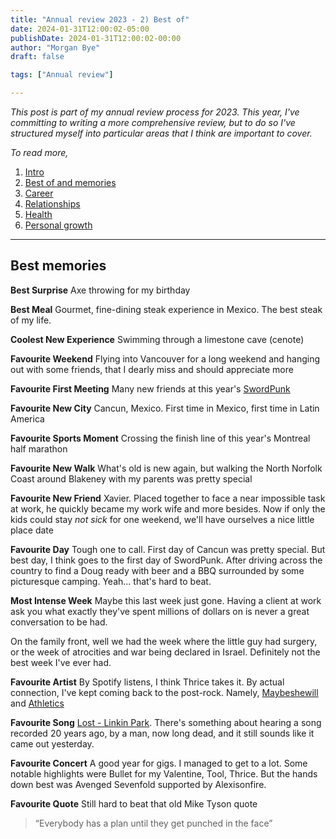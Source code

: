 ```yaml
---
title: "Annual review 2023 - 2) Best of"
date: 2024-01-31T12:00:02-05:00
publishDate: 2024-01-31T12:00:02-00:00
author: "Morgan Bye"
draft: false

tags: ["Annual review"]

---
```


_This post is part of my annual review process for 2023. This year, I've committing to writing a more comprehensive review, but to do so I've structured myself into particular areas that I think are important to cover._

_To read more,_

1. [Intro](https://morganbye.com/posts/20240131_2/)
2. [Best of and memories](https://morganbye.com/posts/20240131_2/)
3. [Career](https://morganbye.com/posts/20240131_3/)
4. [Relationships](https://morganbye.com/posts/20240131_4/)
5. [Health](https://morganbye.com/posts/20240131_5/)
6. [Personal growth](https://morganbye.com/posts/20240131_6/)

---

## Best memories

**Best Surprise**
Axe throwing for my birthday

**Best Meal**
Gourmet, fine-dining steak experience in Mexico. The best steak of my life.

**Coolest New Experience**
Swimming through a limestone cave (cenote)

**Favourite Weekend**
Flying into Vancouver for a long weekend and hanging out with some friends, that I dearly miss and should appreciate more

**Favourite First Meeting**
Many new friends at this year's [SwordPunk](https://www.swordpunk.co.uk/)

**Favourite New City**
Cancun, Mexico. First time in Mexico, first time in Latin America

**Favourite Sports Moment**
Crossing the finish line of this year's Montreal half marathon

**Favourite New Walk**
What's old is new again, but walking the North Norfolk Coast around Blakeney with my parents was pretty special

**Favourite New Friend**
Xavier. Placed together to face a near impossible task at work, he quickly became my work wife and more besides. Now if only the kids could stay _not sick_ for one weekend, we'll have ourselves a nice little place date

**Favourite Day**
Tough one to call. First day of Cancun was pretty special. But best day, I think goes to the first day of SwordPunk. After driving across the country to find a Doug ready with beer and a BBQ surrounded by some picturesque camping. Yeah... that's hard to beat.

**Most Intense Week**
Maybe this last week just gone. Having a client at work ask you what exactly they've spent millions of dollars on is never a great conversation to be had.

On the family front, well we had the week where the little guy had surgery, or the week of atrocities and war being declared in Israel. Definitely not the best week I've ever had.

**Favourite Artist**
By Spotify listens, I think Thrice takes it. By actual connection, I've kept coming back to the post-rock. Namely, [Maybeshewill](https://www.youtube.com/maybeshewillofficial) and [Athletics](https://www.youtube.com/watch?v=KI8XTtUBt6g&list=OLAK5uy_kCw1TVq7gTHinkFkujZRIT00PrQUNbYxo)

**Favourite Song**
[Lost - Linkin Park](https://www.youtube.com/watch?v=7NK_JOkuSVY). There's something about hearing a song recorded 20 years ago, by a man, now long dead, and it still sounds like it came out yesterday.

**Favourite Concert**
A good year for gigs. I managed to get to a lot. Some notable highlights were Bullet for my Valentine, Tool, Thrice. But the hands down best was Avenged Sevenfold supported by Alexisonfire.

**Favourite Quote**
Still hard to beat that old Mike Tyson quote

> “Everybody has a plan until they get punched in the face”
